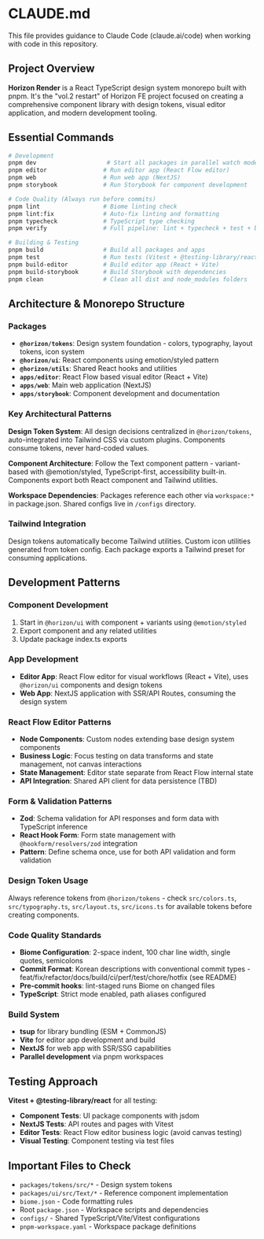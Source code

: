 # CLAUDE.md

This file provides guidance to Claude Code (claude.ai/code) when working with code in this repository.

## Project Overview

**Horizon Render** is a React TypeScript design system monorepo built with pnpm. It's the "vol.2 restart" of Horizon FE project focused on creating a comprehensive component library with design tokens, visual editor application, and modern development tooling.

## Essential Commands

```bash
# Development
pnpm dev                    # Start all packages in parallel watch mode
pnpm editor                # Run editor app (React Flow editor)
pnpm web                   # Run web app (NextJS)
pnpm storybook             # Run Storybook for component development

# Code Quality (Always run before commits)
pnpm lint                  # Biome linting check
pnpm lint:fix              # Auto-fix linting and formatting
pnpm typecheck             # TypeScript type checking
pnpm verify                # Full pipeline: lint + typecheck + test + build

# Building & Testing  
pnpm build                 # Build all packages and apps
pnpm test                  # Run tests (Vitest + @testing-library/react)
pnpm build-editor          # Build editor app (React + Vite)
pnpm build-storybook       # Build Storybook with dependencies
pnpm clean                 # Clean all dist and node_modules folders
```

## Architecture & Monorepo Structure

### Packages
- **`@horizon/tokens`**: Design system foundation - colors, typography, layout tokens, icon system
- **`@horizon/ui`**: React components using emotion/styled pattern
- **`@horizon/utils`**: Shared React hooks and utilities
- **`apps/editor`**: React Flow based visual editor (React + Vite)
- **`apps/web`**: Main web application (NextJS)
- **`apps/storybook`**: Component development and documentation

### Key Architectural Patterns

**Design Token System**: All design decisions centralized in `@horizon/tokens`, auto-integrated into Tailwind CSS via custom plugins. Components consume tokens, never hard-coded values.

**Component Architecture**: Follow the Text component pattern - variant-based with @emotion/styled, TypeScript-first, accessibility built-in. Components export both React component and Tailwind utilities.

**Workspace Dependencies**: Packages reference each other via `workspace:*` in package.json. Shared configs live in `/configs` directory.

### Tailwind Integration
Design tokens automatically become Tailwind utilities. Custom icon utilities generated from token config. Each package exports a Tailwind preset for consuming applications.

## Development Patterns

### Component Development
1. Start in `@horizon/ui` with component + variants using `@emotion/styled`
2. Export component and any related utilities
3. Update package index.ts exports

### App Development
- **Editor App**: React Flow editor for visual workflows (React + Vite), uses `@horizon/ui` components and design tokens
- **Web App**: NextJS application with SSR/API Routes, consuming the design system

### React Flow Editor Patterns
- **Node Components**: Custom nodes extending base design system components
- **Business Logic**: Focus testing on data transforms and state management, not canvas interactions
- **State Management**: Editor state separate from React Flow internal state
- **API Integration**: Shared API client for data persistence (TBD)

### Form & Validation Patterns
- **Zod**: Schema validation for API responses and form data with TypeScript inference
- **React Hook Form**: Form state management with `@hookform/resolvers/zod` integration
- **Pattern**: Define schema once, use for both API validation and form validation

### Design Token Usage
Always reference tokens from `@horizon/tokens` - check `src/colors.ts`, `src/typography.ts`, `src/layout.ts`, `src/icons.ts` for available tokens before creating components.

### Code Quality Standards
- **Biome Configuration**: 2-space indent, 100 char line width, single quotes, semicolons
- **Commit Format**: Korean descriptions with conventional commit types - feat/fix/refactor/docs/build/ci/perf/test/chore/hotfix (see README)
- **Pre-commit hooks**: lint-staged runs Biome on changed files
- **TypeScript**: Strict mode enabled, path aliases configured

### Build System
- **tsup** for library bundling (ESM + CommonJS)  
- **Vite** for editor app development and build
- **NextJS** for web app with SSR/SSG capabilities
- **Parallel development** via pnpm workspaces

## Testing Approach
**Vitest + @testing-library/react** for all testing:
- **Component Tests**: UI package components with jsdom
- **NextJS Tests**: API routes and pages with Vitest 
- **Editor Tests**: React Flow editor business logic (avoid canvas testing)
- **Visual Testing**: Component testing via test files

## Important Files to Check
- `packages/tokens/src/*` - Design system tokens
- `packages/ui/src/Text/*` - Reference component implementation  
- `biome.json` - Code formatting rules
- Root `package.json` - Workspace scripts and dependencies
- `configs/` - Shared TypeScript/Vite/Vitest configurations
- `pnpm-workspace.yaml` - Workspace package definitions